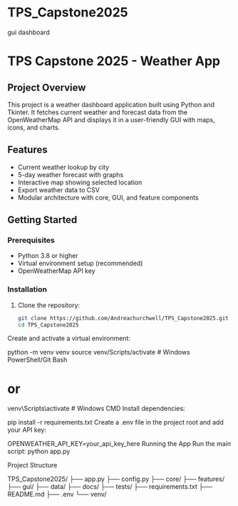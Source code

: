 # TPS_Capstone2025
gui dashboard
# TPS Capstone 2025 - Weather App

## Project Overview

This project is a weather dashboard application built using Python and Tkinter. It fetches current weather and forecast data from the OpenWeatherMap API and displays it in a user-friendly GUI with maps, icons, and charts.

## Features

- Current weather lookup by city
- 5-day weather forecast with graphs
- Interactive map showing selected location
- Export weather data to CSV
- Modular architecture with core, GUI, and feature components

## Getting Started

### Prerequisites

- Python 3.8 or higher
- Virtual environment setup (recommended)
- OpenWeatherMap API key

### Installation

1. Clone the repository:

   ```bash
   git clone https://github.com/Andreachurchwell/TPS_Capstone2025.git
   cd TPS_Capstone2025
Create and activate a virtual environment:


python -m venv venv
source venv/Scripts/activate   # Windows PowerShell/Git Bash
# or
venv\Scripts\activate          # Windows CMD
Install dependencies:


pip install -r requirements.txt
Create a .env file in the project root and add your API key:


OPENWEATHER_API_KEY=your_api_key_here
Running the App
Run the main script:
python app.py


Project Structure

TPS_Capstone2025/
├── app.py
├── config.py
├── core/
├── features/
├── gui/
├── data/
├── docs/
├── tests/
├── requirements.txt
├── README.md
├── .env
└── venv/
